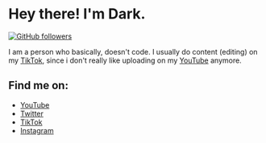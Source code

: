 # Hey there! I'm Dark.

[![GitHub followers](https://img.shields.io/github/followers/DarkBeamerYT?style=social&label=Followers)](https://github.com/DarkBeamerYT?tab=followers)

I am a person who basically, doesn't code. I usually do content (editing) on my <a href="https://tiktok.com/@darkbeameryt">TikTok</a>, since i don't really like uploading on my <a href="https://youtube.com/c/DarkBeamerYT">YouTube</a> anymore. 


## Find me on:
- <a href="https://youtube.com/c/DarkBeamerYT">YouTube</a>
- <a href="https://twitter.com/DarkBeamerYT">Twitter</a>
- <a href="https://tiktok.com/@darkbeameryt">TikTok</a>
- <a href="https://instagram.com/darkbeameryt">Instagram</a>
